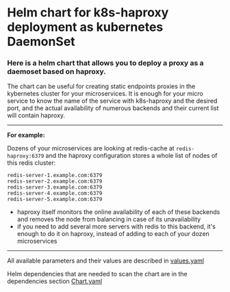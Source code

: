# Helm chart for k8s-haproxy deployment as kubernetes DaemonSet
### Here is a helm chart that allows you to deploy a proxy as a daemoset based on haproxy.

The chart can be useful for creating static endpoints proxies in the kybernetes cluster for your microservices.
It is enough for your micro service to know the name of the service with k8s-haproxy and the desired port, and the actual availability of numerous backends and their current list will contain haproxy.
_____________________________________________________________________________________________________________
**For example:**

Dozens of your microservices are looking at redis-cache at `redis-haproxy:6379` and the haproxy configuration stores a whole list of nodes of this redis cluster:
```
redis-server-1.example.com:6379
redis-server-2.example.com:6379
redis-server-3.example.com:6379
redis-server-4.example.com:6379
redis-server-5.example.com:6379
```
- haproxy itself monitors the online availability of each of these backends and removes the node from balancing in case of its unavailability
- if you need to add several more servers with redis to this backend, it's enough to do it on haproxy, instead of adding to each of your dozen microservices
_____________________________________________________________________________________________________________

All available parameters and their values are described in [values.yaml](values.yaml)

Helm dependencies that are needed to scan the chart are in the dependencies section [Chart.yaml](Chart.yaml)